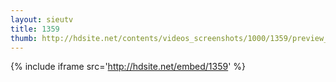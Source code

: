 ```yaml
---
layout: sieutv
title: 1359
thumb: http://hdsite.net/contents/videos_screenshots/1000/1359/preview_360p.mp4.jpg
---
```

{% include iframe src='http://hdsite.net/embed/1359' %}
 
